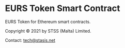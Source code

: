 # EURS Token Smart Contract #

EURS Token for Ethereum smart contracts.

Copyright © 2021 by STSS (Malta) Limited.

Contact: <tech@stasis.net>

